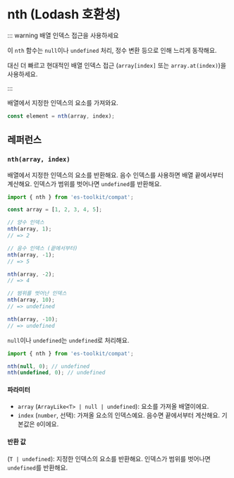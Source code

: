 # nth (Lodash 호환성)

::: warning 배열 인덱스 접근을 사용하세요

이 `nth` 함수는 `null`이나 `undefined` 처리, 정수 변환 등으로 인해 느리게 동작해요.

대신 더 빠르고 현대적인 배열 인덱스 접근 (`array[index]` 또는 `array.at(index)`)을 사용하세요.

:::

배열에서 지정한 인덱스의 요소를 가져와요.

```typescript
const element = nth(array, index);
```

## 레퍼런스

### `nth(array, index)`

배열에서 지정한 인덱스의 요소를 반환해요. 음수 인덱스를 사용하면 배열 끝에서부터 계산해요. 인덱스가 범위를 벗어나면 `undefined`를 반환해요.

```typescript
import { nth } from 'es-toolkit/compat';

const array = [1, 2, 3, 4, 5];

// 양수 인덱스
nth(array, 1);
// => 2

// 음수 인덱스 (끝에서부터)
nth(array, -1);
// => 5

nth(array, -2);
// => 4

// 범위를 벗어난 인덱스
nth(array, 10);
// => undefined

nth(array, -10);
// => undefined
```

`null`이나 `undefined`는 `undefined`로 처리해요.

```typescript
import { nth } from 'es-toolkit/compat';

nth(null, 0); // undefined
nth(undefined, 0); // undefined
```

#### 파라미터

- `array` (`ArrayLike<T> | null | undefined`): 요소를 가져올 배열이에요.
- `index` (`number`, 선택): 가져올 요소의 인덱스예요. 음수면 끝에서부터 계산해요. 기본값은 `0`이에요.

#### 반환 값

(`T | undefined`): 지정한 인덱스의 요소를 반환해요. 인덱스가 범위를 벗어나면 `undefined`를 반환해요.
